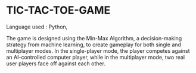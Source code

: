 # TIC-TAC-TOE-GAME
Language used : Python,

The game is designed using the Min-Max Algorithm, a decision-making strategy from machine learning, to create gameplay for both single and multiplayer modes. In the single-player mode, the player competes against an AI-controlled computer player, while in the multiplayer mode, two real user players face off against each other.
